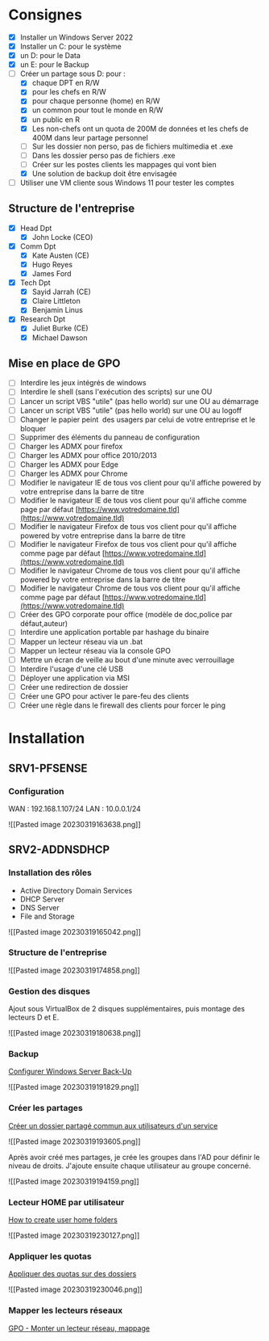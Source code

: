 # Consignes

- [x] Installer un Windows Server 2022
- [x] Installer un C: pour le système
- [x] un D: pour le Data
- [x] un E: pour le Backup
- [ ] Créer un partage sous D: pour :
	- [x] chaque DPT en R/W
	- [x] pour les chefs en R/W
	- [x] pour chaque personne (home) en R/W
	- [x] un common pour tout le monde en R/W
	- [x] un public en R
	- [x] Les non-chefs ont un quota de 200M de données et les chefs de 400M dans leur partage personnel
	- [ ] Sur les dossier non perso, pas de fichiers multimedia et .exe
	- [ ] Dans les dossier perso pas de fichiers .exe
	- [ ] Créer sur les postes clients les mappages qui vont bien
	- [x] Une solution de backup doit être envisagée
- [ ] Utiliser une VM cliente sous Windows 11 pour tester les comptes

## Structure de l'entreprise
- [x] Head Dpt
	- [x] John Locke (CEO)
- [x] Comm Dpt
	- [x] Kate Austen (CE)
	- [x] Hugo Reyes
	- [x] James Ford
- [x] Tech Dpt
	- [x] Sayid Jarrah (CE)
	- [x] Claire Littleton
	- [x] Benjamin Linus
- [x] Research Dpt
	- [x] Juliet Burke (CE)
	- [x] Michael Dawson

## Mise en place de GPO
- [ ] Interdire les jeux intégrés de windows
- [ ] Interdire le shell (sans l'exécution des scripts) sur une OU 
- [ ] Lancer un script VBS "utile" (pas hello world) sur une OU au démarrage
- [ ] Lancer un script VBS "utile" (pas hello world) sur une OU au logoff
- [ ] Changer le papier peint  des usagers par celui de votre entreprise et le bloquer
- [ ] Supprimer des éléments du panneau de configuration
- [ ] Charger les ADMX pour firefox
- [ ] Charger les ADMX pour office 2010/2013
- [ ] Charger les ADMX pour Edge
- [ ] Charger les ADMX pour Chrome
- [ ] Modifier le navigateur IE de tous vos client pour qu'il affiche powered by votre entreprise dans la barre de titre
- [ ] Modifier le navigateur IE de tous vos client pour qu'il affiche comme page par défaut [https://www.votredomaine.tld](https://www.votredomaine.tld)
- [ ] Modifier le navigateur Firefox de tous vos client pour qu'il affiche powered by votre entreprise dans la barre de titre
- [ ] Modifier le navigateur Firefox de tous vos client pour qu'il affiche comme page par défaut [https://www.votredomaine.tld](https://www.votredomaine.tld)
- [ ] Modifier le navigateur Chrome de tous vos client pour qu'il affiche powered by votre entreprise dans la barre de titre
- [ ] Modifier le navigateur Chrome de tous vos client pour qu'il affiche comme page par défaut [https://www.votredomaine.tld](https://www.votredomaine.tld)
- [ ] Créer des GPO corporate pour office (modèle de doc,police par défaut,auteur)
- [ ] Interdire une application portable par hashage du binaire
- [ ] Mapper un lecteur réseau via un .bat
- [ ] Mapper un lecteur réseau via la console GPO
- [ ] Mettre un écran de veille au bout d'une minute avec verrouillage
- [ ] Interdire l'usage d'une clé USB
- [ ] Déployer une application via MSI
- [ ] Créer une redirection de dossier
- [ ] Créer une GPO pour activer le pare-feu des clients
- [ ] Créer une règle dans le firewall des clients pour forcer le ping

# Installation

## SRV1-PFSENSE
### Configuration
WAN : 192.168.1.107/24
LAN : 10.0.0.1/24

![[Pasted image 20230319163638.png]]

## SRV2-ADDNSDHCP
### Installation des rôles
- Active Directory Domain Services
- DHCP Server
- DNS Server
- File and Storage

![[Pasted image 20230319165042.png]]

### Structure de l'entreprise

![[Pasted image 20230319174858.png]]

### Gestion des disques
Ajout sous VirtualBox de 2 disques supplémentaires, puis montage des lecteurs D et E.

![[Pasted image 20230319180638.png]]

### Backup
[Configurer Windows Server Back-Up](https://www.vdtutorials.com/install-and-configure-windows-server-backup-on-windows-server-2022/)

![[Pasted image 20230319191829.png]]

### Créer les partages
[Créer un dossier partagé commun aux utilisateurs d'un service](https://www.pc2s.fr/dossier-partage-commun-aux-utilisateurs-dun-service-sur-serveur-ad/)

![[Pasted image 20230319193605.png]]

Après avoir créé mes partages, je crée les groupes dans l'AD pour définir le niveau de droits. J'ajoute ensuite chaque utilisateur au groupe concerné. 

![[Pasted image 20230319194159.png]]

### Lecteur HOME par utilisateur
[How to create user home folders](https://www.google.com/search?client=firefox-b-d&q=create+folder+user+windows#fpstate=ive&vld=cid:0d90d495,vid:Ry2--wJ9Tfc)

![[Pasted image 20230319230127.png]]

### Appliquer les quotas
[Appliquer des quotas sur des dossiers](https://rdr-it.com/windows-serveur-appliquer-des-quotas-sur-des-dossiers/)

![[Pasted image 20230319230046.png]]

### Mapper les lecteurs réseaux
[GPO - Monter un lecteur réseau, mappage](https://www.pc2s.fr/gpo-monter-un-lecteur-reseau-mappage/)
